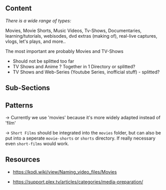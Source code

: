 ## Content

*There is a wide range of types:*

Movies, Movie Shorts, Music Videos, Tv-Shows, Documentaries, learning/tutorials, webisodes, dvd extras (making of), real-live captures, vlogs, let's plays, and more..  

The most important are probably Movies and TV-Shows

* Should not be splitted too far
* TV Shows and Anime ? Together in 1 Directory or splitted?
* TV Shows and Web-Series (Youtube Series, inofficial stuff) - splitted?



## Sub-Sections



## Patterns

→ Currently we use 'movies' because it's more widely adapted instead of 'film'

→ `Short Films` should be integrated into the `movies` folder, but can also be put into a seperate `movie-shorts` or `shorts` directory. If really necessary even `short-films` would work.



## Resources

- https://kodi.wiki/view/Naming_video_files/Movies

- https://support.plex.tv/articles/categories/media-preparation/


